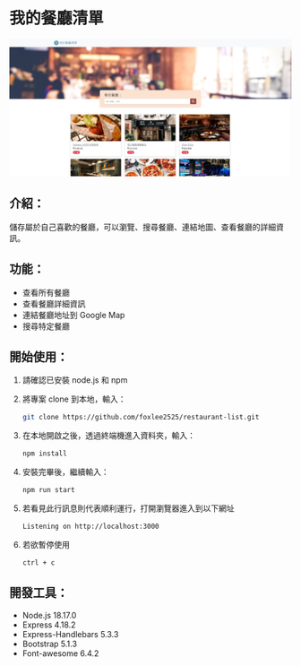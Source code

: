 # 我的餐廳清單

![Image](./public/image/S2_A1_screenshot.png)

## 介紹：

儲存屬於自己喜歡的餐廳，可以瀏覽、搜尋餐廳、連結地圖、查看餐廳的詳細資訊。

## 功能：

- 查看所有餐廳
- 查看餐廳詳細資訊
- 連結餐廳地址到 Google Map
- 搜尋特定餐廳

## 開始使用：

1. 請確認已安裝 node.js 和 npm
2. 將專案 clone 到本地，輸入：

   ```bash
   git clone https://github.com/foxlee2525/restaurant-list.git
   ```

3. 在本地開啟之後，透過終端機進入資料夾，輸入：

   ```bash
   npm install
   ```

4. 安裝完畢後，繼續輸入：

   ```bash
   npm run start
   ```

5. 若看見此行訊息則代表順利運行，打開瀏覽器進入到以下網址

   ```bash
   Listening on http://localhost:3000
   ```

6. 若欲暫停使用

   ```bash
   ctrl + c
   ```

## 開發工具：

- Node.js 18.17.0
- Express 4.18.2
- Express-Handlebars 5.3.3
- Bootstrap 5.1.3
- Font-awesome 6.4.2